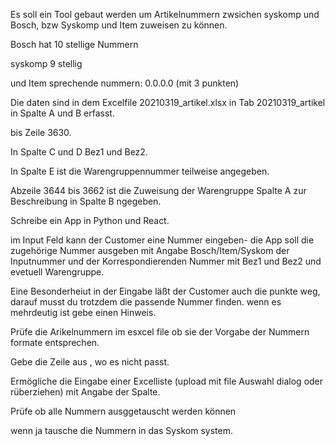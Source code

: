 Es soll ein Tool gebaut werden um Artikelnummern zwsichen syskomp und Bosch, bzw Syskomp und Item zuweisen zu können.

Bosch hat 10 stellige Nummern

syskomp 9 stellig

und Item sprechende nummern: 0.0.0.0 (mit 3 punkten)


Die daten sind in dem Excelfile  20210319_artikel.xlsx in Tab 20210319_artikel in Spalte A und B erfasst.

bis Zeile 3630.

In Spalte C und D Bez1 und Bez2.

In Spalte E ist die Warengruppennummer teilweise angegeben.


Abzeile 3644 bis 3662 ist die Zuweisung der Warengruppe Spalte A zur Beschreibung in Spalte B ngegeben.


Schreibe ein App in Python und React.

im Input Feld kann der Customer eine Nummer eingeben- die App soll die zugehörige Nummer ausgeben mit Angabe Bosch/Item/Syskom der Inputnummer und der Korrespondierenden Nummer mit Bez1 und Bez2 und evetuell Warengruppe.

Eine Besonderheiut in der Eingabe läßt der Customer auch die punkte weg, darauf musst du trotzdem die passende Nummer finden. wenn es mehrdeutig ist gebe einen Hinweis.


Prüfe die Arikelnummern im esxcel file ob sie der Vorgabe der Nummern formate entsprechen.

Gebe die Zeile aus , wo es nicht passt.


Ermögliche die Eingabe einer Excelliste (upload mit file Auswahl dialog oder rüberziehen) mit Angabe der Spalte.

Prüfe ob alle Nummern ausggetauscht werden können 

wenn ja tausche die Nummern in das Syskom system.